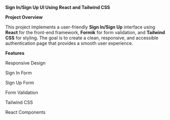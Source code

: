 **Sign In/Sign Up UI Using React and Tailwind CSS**


**Project Overview**

This project implements a user-friendly **Sign In/Sign Up** interface using **React** for the front-end framework, **Formik** for form validation, and **Tailwind CSS** for styling. The goal is to create a clean, responsive, and accessible authentication page that provides a smooth user experience.


**Features**

Responsive Design

Sign In Form

Sign Up Form

Form Validation

Tailwind CSS

React Components
